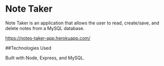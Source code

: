 # Note Taker

Note Taker is an application that allows the user to read, create/save, and delete notes from a MySQL database.

https://notes-taker-app.herokuapp.com/

##Technologies Used

Built with Node, Express, and MySQL.